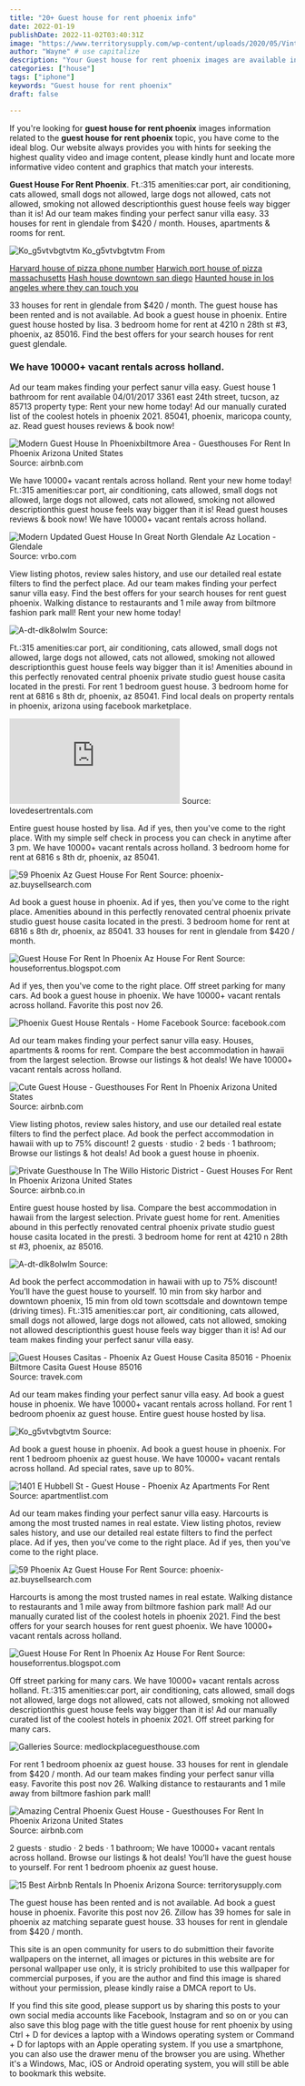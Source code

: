 ```yaml
---
title: "20+ Guest house for rent phoenix info"
date: 2022-01-19
publishDate: 2022-11-02T03:40:31Z
image: "https://www.territorysupply.com/wp-content/uploads/2020/05/Vintage-Airstream-phoenix-airbnb.jpg"
author: "Wayne" # use capitalize
description: "Your Guest house for rent phoenix images are available in this site. Guest house for rent phoenix are a topic that is being searched for and liked by netizens now. You can Find and Download the Guest house for rent phoenix files here. Find and Download all free photos and vectors."
categories: ["house"]
tags: ["iphone"]
keywords: "Guest house for rent phoenix"
draft: false

---
```


If you're looking for **guest house for rent phoenix** images information related to the **guest house for rent phoenix** topic, you have come to the ideal  blog.  Our website always  provides you with  hints  for seeking  the highest  quality video and image  content, please kindly hunt and locate more informative video content and graphics  that match your interests.

**Guest House For Rent Phoenix**. Ft.:315 amenities:car port, air conditioning, cats allowed, small dogs not allowed, large dogs not allowed, cats not allowed, smoking not allowed descriptionthis guest house feels way bigger than it is! Ad our team makes finding your perfect sanur villa easy. 33 houses for rent in glendale from $420 / month. Houses, apartments &amp; rooms for rent.

![Ko_g5vtvbgtvtm](https://img-us-1.trovit.com/Nl1gD1515gd/Nl1gD1515gd.1_11.jpg "Ko_g5vtvbgtvtm")
Ko_g5vtvbgtvtm From 

[Harvard house of pizza phone number](/harvard-house-of-pizza-phone-number/)
[Harwich port house of pizza massachusetts](/harwich-port-house-of-pizza-massachusetts/)
[Hash house downtown san diego](/hash-house-downtown-san-diego/)
[Haunted house in los angeles where they can touch you](/haunted-house-in-los-angeles-where-they-can-touch-you/)

33 houses for rent in glendale from $420 / month. The guest house has been rented and is not available. Ad book a guest house in phoenix. Entire guest house hosted by lisa. 3 bedroom home for rent at 4210 n 28th st #3, phoenix, az 85016. Find the best offers for your search houses for rent guest glendale.

### We have 10000+ vacant rentals across holland.

Ad our team makes finding your perfect sanur villa easy. Guest house 1 bathroom for rent available 04/01/2017 3361 east 24th street, tucson, az 85713 property type: Rent your new home today! Ad our manually curated list of the coolest hotels in phoenix 2021. 85041, phoenix, maricopa county, az. Read guest houses reviews &amp; book now!


![Modern Guest House In Phoenixbiltmore Area - Guesthouses For Rent In Phoenix Arizona United States](https://a0.muscache.com/pictures/miso/Hosting-45337388/original/a78bac91-ed68-45e3-bd8a-58478495b41d.jpeg "Modern Guest House In Phoenixbiltmore Area - Guesthouses For Rent In Phoenix Arizona United States")
Source: airbnb.com

We have 10000+ vacant rentals across holland. Rent your new home today! Ft.:315 amenities:car port, air conditioning, cats allowed, small dogs not allowed, large dogs not allowed, cats not allowed, smoking not allowed descriptionthis guest house feels way bigger than it is! Read guest houses reviews &amp; book now! We have 10000+ vacant rentals across holland.

![Modern Updated Guest House In Great North Glendale Az Location - Glendale](https://media.vrbo.com/lodging/34000000/33510000/33502700/33502604/a7949d3a.c10.jpg "Modern Updated Guest House In Great North Glendale Az Location - Glendale")
Source: vrbo.com

View listing photos, review sales history, and use our detailed real estate filters to find the perfect place. Ad our team makes finding your perfect sanur villa easy. Find the best offers for your search houses for rent guest phoenix. Walking distance to restaurants and 1 mile away from biltmore fashion park mall! Rent your new home today!

![A-dt-dlk8olwlm](https://photos.zillowstatic.com/fp/be6ec15006643e2606f1d2b3fc8996e3-p_e.jpg "A-dt-dlk8olwlm")
Source: 

Ft.:315 amenities:car port, air conditioning, cats allowed, small dogs not allowed, large dogs not allowed, cats not allowed, smoking not allowed descriptionthis guest house feels way bigger than it is! Amenities abound in this perfectly renovated central phoenix private studio guest house casita located in the presti. For rent 1 bedroom guest house. 3 bedroom home for rent at 6816 s 8th dr, phoenix, az 85041. Find local deals on property rentals in phoenix, arizona using facebook marketplace.

![One Bedroom Private Guest House Az Country Club - One Bedroom Private Guest House Az Country Club - Phoenix Az](https://lovedesertrentals.com/5076901-1-Private-Guest-House-Front-View.img?image=599413&amp;thumb&amp;large "One Bedroom Private Guest House Az Country Club - One Bedroom Private Guest House Az Country Club - Phoenix Az")
Source: lovedesertrentals.com

Entire guest house hosted by lisa. Ad if yes, then you&#039;ve come to the right place. With my simple self check in process you can check in anytime after 3 pm. We have 10000+ vacant rentals across holland. 3 bedroom home for rent at 6816 s 8th dr, phoenix, az 85041.

![59 Phoenix Az Guest House For Rent](https://images.buysellsearch.com/image/orig/4c86080a87a9aedd76db331b211bdd9c/guest-house-homes-in-phoenix-az.jpg "59 Phoenix Az Guest House For Rent")
Source: phoenix-az.buysellsearch.com

Ad book a guest house in phoenix. Ad if yes, then you&#039;ve come to the right place. Amenities abound in this perfectly renovated central phoenix private studio guest house casita located in the presti. 3 bedroom home for rent at 6816 s 8th dr, phoenix, az 85041. 33 houses for rent in glendale from $420 / month.

![Guest House For Rent In Phoenix Az House For Rent](https://cdn.resize.sparkplatform.com/az/800x600/true/20190810175638451946000000-o.jpg "Guest House For Rent In Phoenix Az House For Rent")
Source: houseforrentus.blogspot.com

Ad if yes, then you&#039;ve come to the right place. Off street parking for many cars. Ad book a guest house in phoenix. We have 10000+ vacant rentals across holland. Favorite this post nov 26.

![Phoenix Guest House Rentals - Home Facebook](https://lookaside.fbsbx.com/lookaside/crawler/media/?media_id=775784652554009 "Phoenix Guest House Rentals - Home Facebook")
Source: facebook.com

Ad our team makes finding your perfect sanur villa easy. Houses, apartments &amp; rooms for rent. Compare the best accommodation in hawaii from the largest selection. Browse our listings &amp; hot deals! We have 10000+ vacant rentals across holland.

![Cute Guest House - Guesthouses For Rent In Phoenix Arizona United States](https://a0.muscache.com/im/pictures/670b57ad-a4d7-4753-b13b-363f8d1b0a26.jpg?im_w=720 "Cute Guest House - Guesthouses For Rent In Phoenix Arizona United States")
Source: airbnb.com

View listing photos, review sales history, and use our detailed real estate filters to find the perfect place. Ad book the perfect accommodation in hawaii with up to 75% discount! 2 guests · studio · 2 beds · 1 bathroom; Browse our listings &amp; hot deals! Ad book a guest house in phoenix.

![Private Guesthouse In The Willo Historic District - Guest Houses For Rent In Phoenix Arizona United States](https://a0.muscache.com/im/pictures/miso/Hosting-40817877/original/eede80ce-27b6-423f-a3e8-28b2fe211803.jpeg?im_w=720 "Private Guesthouse In The Willo Historic District - Guest Houses For Rent In Phoenix Arizona United States")
Source: airbnb.co.in

Entire guest house hosted by lisa. Compare the best accommodation in hawaii from the largest selection. Private guest home for rent. Amenities abound in this perfectly renovated central phoenix private studio guest house casita located in the presti. 3 bedroom home for rent at 4210 n 28th st #3, phoenix, az 85016.

![A-dt-dlk8olwlm](https://photos.zillowstatic.com/fp/7fe880c3a5f50f7f248016282fada2e9-p_e.jpg "A-dt-dlk8olwlm")
Source: 

Ad book the perfect accommodation in hawaii with up to 75% discount! You’ll have the guest house to yourself. 10 min from sky harbor and downtown phoenix, 15 min from old town scottsdale and downtown tempe (driving times). Ft.:315 amenities:car port, air conditioning, cats allowed, small dogs not allowed, large dogs not allowed, cats not allowed, smoking not allowed descriptionthis guest house feels way bigger than it is! Ad our team makes finding your perfect sanur villa easy.

![Guest Houses Casitas - Phoenix Az Guest House Casita 85016 - Phoenix Biltmore Casita Guest House 85016](https://cdn.treehouseinternetgroup.com/uploads/photo_gallery/large/205006-5be49ff0b2892_backyard-casita-85016.jpg "Guest Houses Casitas - Phoenix Az Guest House Casita 85016 - Phoenix Biltmore Casita Guest House 85016")
Source: travek.com

Ad our team makes finding your perfect sanur villa easy. Ad book a guest house in phoenix. We have 10000+ vacant rentals across holland. For rent 1 bedroom phoenix az guest house. Entire guest house hosted by lisa.

![Ko_g5vtvbgtvtm](https://img-us-1.trovit.com/Nl1gD1515gd/Nl1gD1515gd.1_11.jpg "Ko_g5vtvbgtvtm")
Source: 

Ad book a guest house in phoenix. Ad book a guest house in phoenix. For rent 1 bedroom phoenix az guest house. We have 10000+ vacant rentals across holland. Ad special rates, save up to 80%.

![1401 E Hubbell St - Guest House - Phoenix Az Apartments For Rent](https://res.cloudinary.com/apartmentlist/image/upload/c_fill,dpr_auto,f_auto,g_center,h_415,q_auto,w_640/f1980aad2398e6d22564d0ed6a7698ef.jpg "1401 E Hubbell St - Guest House - Phoenix Az Apartments For Rent")
Source: apartmentlist.com

Ad our team makes finding your perfect sanur villa easy. Harcourts is among the most trusted names in real estate. View listing photos, review sales history, and use our detailed real estate filters to find the perfect place. Ad if yes, then you&#039;ve come to the right place. Ad if yes, then you&#039;ve come to the right place.

![59 Phoenix Az Guest House For Rent](https://images.buysellsearch.com/image/orig/c7306bb0ae00ee1cd4ef1a578569ad80/guest-house-3-homes-in-phoenix-az.jpg "59 Phoenix Az Guest House For Rent")
Source: phoenix-az.buysellsearch.com

Harcourts is among the most trusted names in real estate. Walking distance to restaurants and 1 mile away from biltmore fashion park mall! Ad our manually curated list of the coolest hotels in phoenix 2021. Find the best offers for your search houses for rent guest phoenix. We have 10000+ vacant rentals across holland.

![Guest House For Rent In Phoenix Az House For Rent](https://static.trulia-cdn.com/pictures/thumbs_4/ps.36/6/4/b/a/picture-uh=57d6fff8ff9cbd335ccb7ae7b57b987-ps=64ba47b9c8f7fb897b714a92c234c5.jpg "Guest House For Rent In Phoenix Az House For Rent")
Source: houseforrentus.blogspot.com

Off street parking for many cars. We have 10000+ vacant rentals across holland. Ft.:315 amenities:car port, air conditioning, cats allowed, small dogs not allowed, large dogs not allowed, cats not allowed, smoking not allowed descriptionthis guest house feels way bigger than it is! Ad our manually curated list of the coolest hotels in phoenix 2021. Off street parking for many cars.

![Galleries](https://medlockplaceguesthouse.com/wp-content/uploads/2017/09/Detached-Guesthouse.jpg "Galleries")
Source: medlockplaceguesthouse.com

For rent 1 bedroom phoenix az guest house. 33 houses for rent in glendale from $420 / month. Ad our team makes finding your perfect sanur villa easy. Favorite this post nov 26. Walking distance to restaurants and 1 mile away from biltmore fashion park mall!

![Amazing Central Phoenix Guest House - Guesthouses For Rent In Phoenix Arizona United States](https://a0.muscache.com/im/pictures/54774fd4-a225-4fc1-bc21-8fea90598993.jpg?im_w=720 "Amazing Central Phoenix Guest House - Guesthouses For Rent In Phoenix Arizona United States")
Source: airbnb.com

2 guests · studio · 2 beds · 1 bathroom; We have 10000+ vacant rentals across holland. Browse our listings &amp; hot deals! You’ll have the guest house to yourself. For rent 1 bedroom phoenix az guest house.

![15 Best Airbnb Rentals In Phoenix Arizona](https://www.territorysupply.com/wp-content/uploads/2020/05/Vintage-Airstream-phoenix-airbnb.jpg "15 Best Airbnb Rentals In Phoenix Arizona")
Source: territorysupply.com

The guest house has been rented and is not available. Ad book a guest house in phoenix. Favorite this post nov 26. Zillow has 39 homes for sale in phoenix az matching separate guest house. 33 houses for rent in glendale from $420 / month.

This site is an open community for users to do submittion their favorite wallpapers on the internet, all images or pictures in this website are for personal wallpaper use only, it is stricly prohibited to use this wallpaper for commercial purposes, if you are the author and find this image is shared without your permission, please kindly raise a DMCA report to Us.

If you find this site good, please support us by sharing this posts to your own social media accounts like Facebook, Instagram and so on or you can also save this blog page with the title guest house for rent phoenix by using Ctrl + D for devices a laptop with a Windows operating system or Command + D for laptops with an Apple operating system. If you use a smartphone, you can also use the drawer menu of the browser you are using. Whether it's a Windows, Mac, iOS or Android operating system, you will still be able to bookmark this website.
